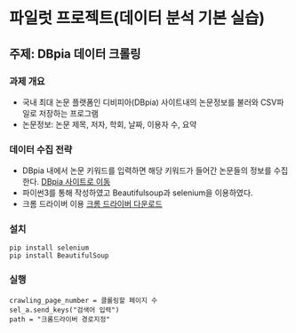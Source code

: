 # 파일럿 프로젝트(데이터 분석 기본 실습)
## 주제: DBpia 데이터 크롤링


### 과제 개요
 * 국내 최대 논문 플랫폼인 디비피아(DBpia) 사이트내의 논문정보를 불러와 CSV파일로 저장하는 프로그램
 * 논문정보: 논문 제목, 저자, 학회, 날짜, 이용자 수, 요약


### 데이터 수집 전략
 * DBpia 내에서 논문 키워드를 입력하면 해당 키워드가 들어간 논문들의 정보를 수집한다.  [DBpia 사이트로 이동](https://www.dbpia.co.kr/)
 * 파이썬3를 통해 작성하였고 Beautifulsoup과 selenium을 이용하였다.
 * 크롬 드라이버 이용 [크롬 드라이버 다운로드](https://chromedriver.chromium.org/downloads)

### 설치
```python3
pip install selenium
pip install BeautifulSoup
```
 
### 실행
```python3
crawling_page_number = 클롤링할 페이지 수
sel_a.send_keys("검색어 입력")
path = "크롬드라이버 경로지정"
```
